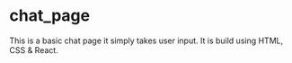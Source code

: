 # chat_page
This is a basic chat page it simply takes user input. It is build using HTML, CSS &amp; React.
